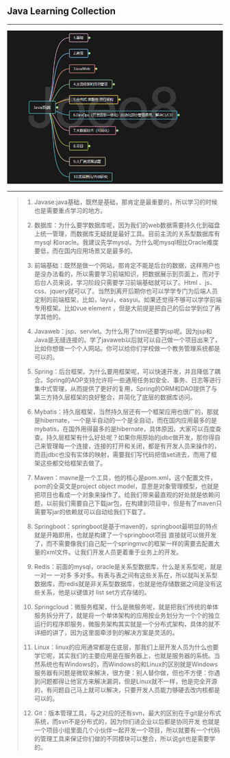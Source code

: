 ## Java Learning Collection

<hr>

![](Media/java.png)



<hr>




>1. Javase:java基础，既然是基础，那肯定是最重要的，所以学习的时候也是需要重点学习的地方。
>
>2. 数据库：为什么要学数据库呢，因为我们的web数据需要持久化到磁盘上统一管理，而数据库无疑就是最好工具。目前主流的关系型数据库有mysql 和oracle。我建议先学mysql。为什么呢mysql相比Oracle难度要低，而在国内应用场景又是最多的。
>
>3. 前端基础：既然是做一个网站，那肯定不能是后台的数据，这样用户也是没办法看的，所以需要学习前端知识，把数据展示到页面上，而对于后台人员来说，学习阶段只需要学习前端基础就可以了。Html 、js、css、jquery就可以了。当然到离开后期你也可以学学专门为后端人员定制的前端框架，比如，layui，easyui。如果还觉得不够可以学学前端专用框架。比如vue element ，但是大前提是把自己的后台学到位了再学其他的。
>
>4. Javaweb：jsp、servlet。为什么用了html还要学jsp呢。因为jsp和Java是无缝连接的。学了javaweb以后就可以自己做一个项目出来了，比如你想做一个个人网站。你可以给你们学校做一个教务管理系统都是可以的。
>
>5. Spring：后台框架。为什么要用框架呢，可以快速开发，并且降低了耦合。Spring的AOP支持允许将一些通用任务如安全、事务、日志等进行集中式管理，从而提供了更好的复用，Spring的ORM和DAO提供了与第三方持久层框架的良好整合，并简化了底层的数据库访问。
>
>6. Mybatis：持久层框架，当然持久层还有一个框架应用也很广的，那就是hibernate，一个是半自动的一个是全自动，而在国内应用最多的是mybatis，在国外用得最多的是hibernate，具体原因，大家可以百度查查。持久层框架有什么好处呢？如果你用原始的jdbc做开发，那你得自己来管理每一个连接，连接的打开和关闭，都是有开发人员来操作的，而且jdbc也没有实体的映射，需要我们写代码把值set进去，而用了框架这些都交给框架去做了。
>
>7. Maven：mavne是一个工具，他的核心是pom.xml，这个配置文件，pom的全英文是project object model，意思是对象管理模型，也就是把项目也看成一个对象来操作了。给我们带来最直观的好处就是依赖问题，以前我们需要自己下载jar包，在构建到项目中，但是有了maven只需要写jar的依赖就可以自动给我们下载了。
>
>8. Springboot：springboot是基于maven的，springboot最明显的特点就是开箱即用，也就是构建了一个springboot项目 直接就可以做开发了，而不需要像我们自己配一个springmvc的框架一样的需要去配置大量的xml文件。让我们开发人员更着重于业务上的开发。
>
>9. Redis：前面的mysql，oracle是关系型数据库，什么是关系型呢，就是一对一 一对多 多对多。有表与表之间有这些关系在，所以就叫关系型数据库，而redis就是非关系型数据库，也就是他存储数据之间是没有这些关系，他是以键值对 list set方式存储的。
>
>10. Springcloud：微服务框架，什么是微服务呢，就是把我们传统的单体服务拆分开了，就是将一个单体架构的应用按业务划分为一个个的独立运行的程序即服务，微服务架构其实就是一个分布式架构，具体的就不详细的讲了，因为这里面牵涉到的解决方案是灵活的。
>
>11. Linux：linux的应用通常都是在底层，那我们上层开发人员为什么也要学它呢，其实我们的主要应用是在服务器上，也就是服务器的系统。当然系统也有Windows的，而Windows的和Linux的区别就是Windows服务器有问题是微软来解决，很方便：别人替你做，但也不方便：你遇到问题都得让他官方来解决漏洞，但是Linux就不一样，他是完全开源的，有问题自己马上就可以解决，只要开发人员能力够硬去改内核都是可以的。
>
>12. Git：版本管理工具，与之对应的还有svn，最大的区别在于git是分布式系统，而svn不是分布式的，因为你们进企业以后都是协同开发 也就是一个项目小组里面几个小伙伴一起开发一个项目，所以就要有一个代码的管理工具来保证你们做的不同模块可以整合，所以说git也是需要学的。
